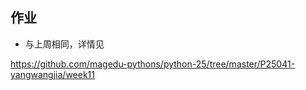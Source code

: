 ## 作业

- 与上周相同，详情见

https://github.com/magedu-pythons/python-25/tree/master/P25041-yangwangjia/week11

